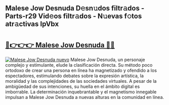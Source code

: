## Malese Jow Desnuda D𝚎sn𝚞dos filtr𝚊dos - Parts-r29 Vid𝚎os filtr𝚊dos - N𝚞evas f𝚘tos atr𝚊ctivas IpVbx

# <h2><a href="http://mb6q4hc.tromn.icu/?c=Malese+Jow+Desnuda">🔗👉👉👉 Malese Jow Desnuda 🔗🔗</a></h2>

[![Malese Jow Desnuda nuevo](https://i.imgur.com/pEAQMta.gif)](http://mb6q4hc.tromn.icu/?c=Malese+Jow+Desnuda)
Malese Jow Desnuda, un personaje complejo y estimulante, elude la clasificación directa. Su método poco ortodoxo de crear una persona en línea ha magnetizado y ofendido a los espectadores, estimulando debates sobre la expresión artística, la moralidad y las complejidades de las sociedades virtuales. A pesar de la ambigüedad de sus intenciones, su huella en el ámbito digital es imborrable. La determinación inquebrantable y el magnetismo innegable impulsan a Malese Jow Desnuda a nuevas alturas en la comunidad en línea.
